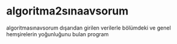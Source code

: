 # algoritma2sınaavsorum
 algoritmasınavsorum dışarıdan girilen verilerle bölümdeki ve genel hemşirelerin yoğunluğunu bulan program
